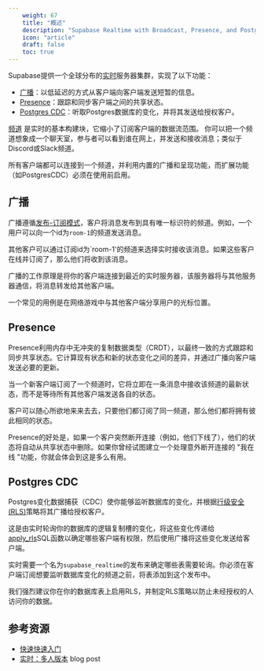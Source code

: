 ```yaml
---
    weight: 67
    title: "概述"
    description: "Supabase Realtime with Broadcast, Presence, and Postgres CDC."
    icon: "article"
    draft: false
    toc: true
---
```


Supabase提供一个全球分布的[实时](https://github.com/supabase/realtime)服务器集群，实现了以下功能：

- [广播](#broadcast)：以低延迟的方式从客户端向客户端发送短暂的信息。
- [Presence](#presence)：跟踪和同步客户端之间的共享状态。
- [Postgres CDC](#postgres-cdc)：听取Postgres数据库的变化，并将其发送给授权客户。

[频道](https://hexdocs.pm/phoenix/channels.html) 是实时的基本构建块，它缩小了订阅客户端的数据流范围。
 你可以把一个频道想象成一个聊天室，参与者可以看到谁在网上，并发送和接收消息；类似于Discord或Slack频道。

所有客户端都可以连接到一个频道，并利用内置的广播和呈现功能，而扩展功能（如PostgresCDC）必须在使用前启用。

## 广播

广播遵循[发布-订阅模式](https://en.wikipedia.org/wiki/Publish%E2%80%93subscribe_pattern)，客户将消息发布到具有唯一标识符的频道。例如，一个用户可以向一个id为`room-1`的频道发送消息。

其他客户可以通过订阅id为`room-1'的频道来选择实时接收该消息。如果这些客户在线并订阅了，那么他们将收到该消息。

广播的工作原理是将你的客户端连接到最近的实时服务器，该服务器将与其他服务器通信，将消息转发给其他客户端。

一个常见的用例是在网络游戏中与其他客户端分享用户的光标位置。

## Presence

Presence利用内存中无冲突的复制数据类型（CRDT），以最终一致的方式跟踪和同步共享状态。它计算现有状态和新的状态变化之间的差异，并通过广播向客户端发送必要的更新。

当一个新客户端订阅了一个频道时，它将立即在一条消息中接收该频道的最新状态，而不是等待所有其他客户端发送各自的状态。

客户可以随心所欲地来来去去，只要他们都订阅了同一频道，那么他们都将拥有彼此相同的状态。

Presence的好处是，如果一个客户突然断开连接（例如，他们下线了），他们的状态将自动从共享状态中删除。如果你曾经试图建立一个处理意外断开连接的 "我在线 "功能，你就会体会到这是多么有用。


## Postgres CDC

Postgres变化数据捕获（CDC）使你能够监听数据库的变化，并根据[行级安全(RLS)](/docs/app/auth/mandates/row-level-security)策略将其广播给授权客户。

这是由实时轮询你的数据库的逻辑复制槽的变化，将这些变化传递给[apply_rls](https://github.com/supabase/walrus#reading-wal)SQL函数以确定哪些客户端有权限，然后使用广播将这些变化发送给客户端。

实时需要一个名为`supabase_realtime`的发布来确定哪些表需要轮询。你必须在客户端订阅想要监听数据库变化的频道之前，将表添加到这个发布中。

我们强烈建议你在你的数据库表上启用RLS，并制定RLS策略以防止未经授权的人访问你的数据。


## 参考资源

- [快速快速入门](/docs/app/realtime/quickstart)
- [实时：多人版本](https://supabase.com/blog/supabase-realtime-multiplayer-general-availability) blog post


